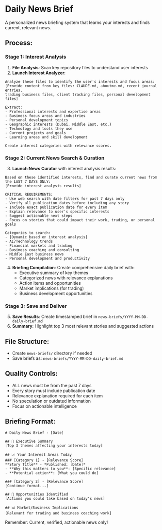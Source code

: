 # Daily News Brief

A personalized news briefing system that learns your interests and finds current, relevant news.

## Process:

### Stage 1: Interest Analysis
1. **File Analysis**: Scan key repository files to understand user interests
2. **Launch Interest Analyzer**: 
```
Analyze these files to identify the user's interests and focus areas:
[Provide content from key files: CLAUDE.md, aboutme.md, recent journal entries, 
trading business files, client tracking files, personal development files]

Extract:
- Professional interests and expertise areas
- Business focus areas and industries
- Personal development topics
- Geographic interests (Dubai, Middle East, etc.)
- Technology and tools they use
- Current projects and goals
- Learning areas and skill development

Create interest categories with relevance scores.
```

### Stage 2: Current News Search & Curation
3. **Launch News Curator** with interest analysis results:
```
Based on these identified interests, find and curate current news from the LAST 7 DAYS ONLY:
[Provide interest analysis results]

CRITICAL REQUIREMENTS:
- Use web search with date filters for past 7 days only
- Verify all publication dates before including any story
- Include exact publication date for every item
- Explain relevance to user's specific interests
- Suggest actionable next steps
- Focus on stories that could impact their work, trading, or personal goals

Categories to search:
- [Dynamic based on interest analysis]
- AI/Technology trends
- Financial markets and trading
- Business coaching and consulting
- Middle East business news
- Personal development and productivity
```

4. **Briefing Compilation**: Create comprehensive daily brief with:
   - Executive summary of key themes
   - Categorized news with relevance explanations
   - Action items and opportunities
   - Market implications (for trading)
   - Business development opportunities

### Stage 3: Save and Deliver
5. **Save Results**: Create timestamped brief in `news-briefs/YYYY-MM-DD-daily-brief.md`
6. **Summary**: Highlight top 3 most relevant stories and suggested actions

## File Structure:
- Create `news-briefs/` directory if needed
- Save briefs as: `news-briefs/YYYY-MM-DD-daily-brief.md`

## Quality Controls:
- ALL news must be from the past 7 days
- Every story must include publication date
- Relevance explanation required for each item
- No speculation or outdated information
- Focus on actionable intelligence

## Briefing Format:
```
# Daily News Brief - [Date]

## 🎯 Executive Summary
[Top 3 themes affecting your interests today]

## 📈 Your Interest Areas Today
### [Category 1] - [Relevance Score]
**Story Title** - *Published: [Date]*
- **Why this matters to you**: [Specific relevance]
- **Potential action**: [What you could do]

### [Category 2] - [Relevance Score]
[Continue format...]

## 🚀 Opportunities Identified
[Actions you could take based on today's news]

## 📊 Market/Business Implications
[Relevant for trading and business coaching work]
```

Remember: Current, verified, actionable news only!